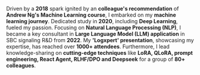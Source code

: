 Driven by a **2018** spark ignited by an **colleague's recommendation** of **Andrew Ng's Machine Learning course**, I embarked on my **machine learning journey**.  Dedicated study in **2020**, including **Deep Learning**, fueled my passion.  Focusing on **Natural Language Processing (NLP)**, I became a key consultant in **Large Language Model (LLM) application** in SBC signaling R&D from **2022**.  My **'Logxpert' presentation**, showcasing my expertise, has reached over **1000+ attendees**.  Furthermore, I lead knowledge-sharing on **cutting-edge techniques** like **LoRA, QLoRA, prompt engineering, React Agent, RLHF/DPO and Deepseek** for a group of **80+ colleagues**.